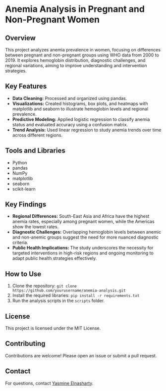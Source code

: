 # Anemia Analysis in Pregnant and Non-Pregnant Women

## Overview
This project analyzes anemia prevalence in women, focusing on differences between pregnant and non-pregnant groups using WHO data from 2000 to 2019. It explores hemoglobin distribution, diagnostic challenges, and regional variations, aiming to improve understanding and intervention strategies.

## Key Features
- **Data Cleaning:** Processed and organized using pandas.
- **Visualizations:** Created histograms, box plots, and heatmaps with matplotlib and seaborn to illustrate hemoglobin levels and regional prevalence.
- **Predictive Modeling:** Applied logistic regression to classify anemia status and evaluated accuracy using a confusion matrix.
- **Trend Analysis:** Used linear regression to study anemia trends over time across different regions.

## Tools and Libraries
- Python
- pandas
- NumPy
- matplotlib
- seaborn
- scikit-learn

## Key Findings
- **Regional Differences:** South-East Asia and Africa have the highest anemia rates, especially among pregnant women, while the Americas show the lowest rates.
- **Diagnostic Challenges:** Overlapping hemoglobin levels between anemic and non-anemic groups suggest the need for more nuanced diagnostic criteria.
- **Public Health Implications:** The study underscores the necessity for targeted interventions in high-risk regions and ongoing monitoring to adapt public health strategies effectively.

## How to Use
1. Clone the repository: `git clone https://github.com/yourusername/anemia-analysis.git`
2. Install the required libraries: `pip install -r requirements.txt`
3. Run the analysis scripts in the `scripts` folder.

## License
This project is licensed under the MIT License.

## Contributing
Contributions are welcome! Please open an issue or submit a pull request.

## Contact
For questions, contact [Yasmine Elnasharty](elnashartyasmine@gmail.com).
